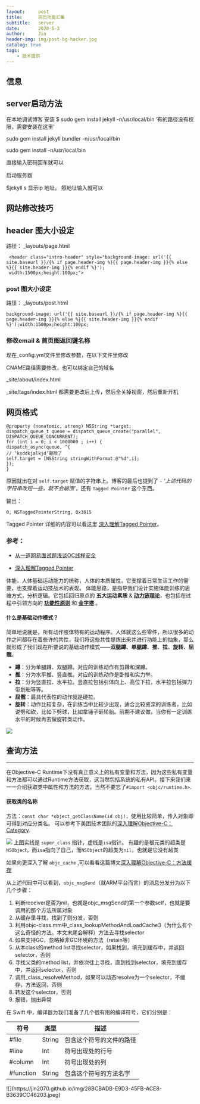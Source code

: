 ```yaml
---
layout:     post
title:      网页功能汇集
subtitle:   server
date:       2020-5-3
author:     Jin
header-img: img/post-bg-hacker.jpg
catalog: true
tags:
    - 技术提供
---
```



## 信息


## server启动方法
在本地调试博客
安装
$ sudo gem install jekyll -n/usr/local/bin    ‘有的路径没有权限，需要安装在这里’

sudo gem install jekyll bundler -n/usr/local/bin

sudo gem install  -n/usr/local/bin

 直接输入密码回车就可以
 
 启动服务器
 
 $jekyll s 
 显示ip 地址， 照地址输入就可以
 
 ## 网站修改技巧
 ## header 图大小设定
 路径：
 _layouts/page.html  
 ```objc
  <header class="intro-header" style="background-image: url('{{ site.baseurl }}/{% if page.header-img %}{{ page.header-img }}{% else %}{{ site.header-img }}{% endif %}');
  width:1500px;height:100px;">
 ```
  
  ### post 图大小设定
  
  路径：
  _layouts/post.html  
  ```objc
  background-image: url('{{ site.baseurl }}/{% if page.header-img %}{{ page.header-img }}{% else %}{{ site.header-img }}{% endif %}');width:1500px;height:100px;
  ```
 ### 修改email & 首页图返回键名称
  现在_config.yml文件里修改参数，在以下文件里修改
  
  CNAME路径需要修改，也可以绑定自己的域名
  
   _site/about/index.html
   
   _site/tags/index.html
   都需要更改后上传，然后全关掉视窗，然后重新开机
 ## 网页格式

 ```objc
 @property (nonatomic, strong) NSString *target;
 dispatch_queue_t queue = dispatch_queue_create("parallel", DISPATCH_QUEUE_CONCURRENT);
 for (int i = 0; i < 1000000 ; i++) {
 dispatch_async(queue, ^{
 // ‘ksddkjalkjd’删除了
 self.target = [NSString stringWithFormat:@"%d",i];
 });
 }
 ```

 原因就出在对 `self.target` 赋值的字符串上。博客的最后也提到了 - *‘上述代码的字符串改短一些，就不会崩溃’*，还有 `Tagged Pointer` 这个东西。

 输出：

 ```
 0, NSTaggedPointerString, 0x3015
 ```

 Tagged Pointer 详细的内容可以看这里 [深入理解Tagged Pointer](http://www.infoq.com/cn/articles/deep-understanding-of-tagged-pointer)。

 ### 参考：

 - [从一道网易面试题浅谈OC线程安全](https://www.jianshu.com/p/cec2a41aa0e7)

 - [深入理解Tagged Pointer](http://www.infoq.com/cn/articles/deep-understanding-of-tagged-pointer)

 体能，人体基础运动能力的统称，人体的本质属性，它支撑着日常生活工作的需要，也支撑着运动技战术的表现。 体能思路，是指导我们设计实施体能训练的思维方式，分析逻辑。它包括回归原点的 **五大运动素质** & [**动力链理论**](http://qiubaiying.top/2017/07/10/%E4%BD%93%E8%83%BD%E8%AE%AD%E7%BB%83%E7%90%86%E8%AE%BA-%E4%B9%8B%E5%8A%A8%E5%8A%9B%E9%93%BE/)，也包括在过程中引领方向的 [**功能性原则**](http://qiubaiying.top/2017/07/10/%E4%BD%93%E8%83%BD%E8%AE%AD%E7%BB%83%E7%90%86%E8%AE%BA-%E4%B9%8B%E5%8A%9F%E8%83%BD%E6%80%A7/) 和 [**金字塔**](http://qiubaiying.top/2017/07/10/%E4%BD%93%E8%83%BD%E8%AE%AD%E7%BB%83%E7%90%86%E8%AE%BA-%E4%B9%8B%E9%87%91%E5%AD%97%E5%A1%94/) 。

 #### 什么是基础动作模式？

 简单地说就是，所有动作肢体特有的运动程序。人体就这么些零件，所以很多的动作之间都存在着些许的共性，我们将这些共性提炼出来并进行功能上的抽象，那么就形成了我们现在所要说的基础动作模式——**双腿蹲**、**单腿蹲**、**推**、**拉**、**旋转**、**屈髋**。

 - **蹲**：分为单腿蹲、双腿蹲。对应的训练动作有剪蹲和深蹲。
 - **推**：分为水平推、竖直推。对应的训练动作是卧推和实力举。
 - **拉**：分为竖直拉、水平拉。竖直拉包括引体向上、高位下拉，水平拉包括弹力带划船等等。
 - **屈髋**：最具代表性的动作就是硬拉。
 - **旋转**：动作比较复杂，在训练当中比较少出现，适合比较资深的训练者，比如说劈和砍，比如下劈球，比如拿锤子砸轮胎。前期不建议做，当你有一定训练水平的时候再去做旋转类动作。

 ![](https://ws4.sinaimg.cn/large/006tNc79gy1fhxct12udnj311x0s3grw.jpg)
 ## 查询方法
 ---

 在Objective-C Runtime下没有真正意义上的私有变量和方法，因为这些私有变量和方法都可以通过Runtime方法获取，这当然包括系统的私有API。接下来我们来一一介绍获取类中属性和方法的方法。当然不要忘了`#import <objc/runtime.h>`.

 #### 获取类的名称

 方法：`const char *object_getClassName(id obj)`，使用比较简单，传入对象即可得到对应分类名。
 可以参考下美团技术团队的[深入理解Objective-C：Category](http://tech.meituan.com/DiveIntoCategory.html).

 ![](http://7ni3rk.com1.z0.glb.clouddn.com/Runtime/class-diagram.jpg)
 上图实线是 `super_class` 指针，虚线是`isa`指针。 有趣的是根元类的超类是`NSObjec`t，而`isa`指向了自己，而`NSObject`的超类为`nil`，也就是它没有超类

 如果向更深入了解 `objc_cache` ,可以看看这篇博文[深入理解Objective-C：方法缓存](http://www.cocoachina.com/ios/20150818/13075.html)

 从上述代码中可以看到，`objc_msgSend`（就ARM平台而言）的消息分发分为以下几个步骤：

 1. 判断receiver是否为nil，也就是objc_msgSend的第一个参数self，也就是要调用的那个方法所属对象
 2. 从缓存里寻找，找到了则分发，否则
 3. 利用objc-class.mm中_class_lookupMethodAndLoadCache3（为什么有个这么奇怪的方法。本文末尾会解释）方法去寻找selector
 4. 如果支持GC，忽略掉非GC环境的方法（retain等）
 5. 从本class的method list寻找selector，如果找到，填充到缓存中，并返回selector，否则
 6. 寻找父类的method list，并依次往上寻找，直到找到selector，填充到缓存中，并返回selector，否则
 7. 调用_class_resolveMethod，如果可以动态resolve为一个selector，不缓存，方法返回，否则
 8. 转发这个selector，否则
 9. 报错，抛出异常


 在 Swift 中，编译器为我们准备了几个很有用的编译符号，它们分别是：

 <table><thead>
 <tr>
 <th>符号</th>
 <th>类型</th>
 <th>描述</th>
 </tr>
 </thead><tbody>
 <tr>
 <td>#file</td>
 <td>String</td>
 <td>包含这个符号的文件的路径</td>
 </tr>
 <tr>
 <td>#line</td>
 <td>Int</td>
 <td>符号出现处的行号</td>
 </tr>
 <tr>
 <td>#column</td>
 <td>Int</td>
 <td>符号出现处的列</td>
 </tr>
 <tr>
 <td>#function</td>
 <td>String</td>
 <td>包含这个符号的方法名字</td>
 </tr>
 </tbody></table>
 ![](https://jin2070.github.io/img/28BCBADB-E9D3-45FB-ACE8-B3639CC46203.jpeg)
 
 
 
  
  
 




